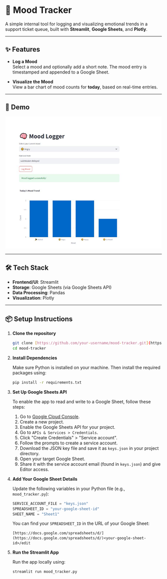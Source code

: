 # 🧠 Mood Tracker

A simple internal tool for logging and visualizing emotional trends in a support ticket queue, built with **Streamlit**, **Google Sheets**, and **Plotly**.

---

## ✨ Features

- **Log a Mood**  
  Select a mood and optionally add a short note. The mood entry is timestamped and appended to a Google Sheet.

- **Visualize the Mood**  
  View a bar chart of mood counts for **today**, based on real-time entries.

---

## 🚀 Demo

<p align="center">
  <img src="demo.JPG" width="600" alt="Mood Tracker Demo">
</p>

---

## 🛠️ Tech Stack

- **Frontend/UI**: Streamlit
- **Storage**: Google Sheets (via Google Sheets API)
- **Data Processing**: Pandas
- **Visualization**: Plotly

---

## 📦 Setup Instructions

1.  **Clone the repository**

    ```bash
    git clone [https://github.com/your-username/mood-tracker.git](https://github.com/your-username/mood-tracker.git)
    cd mood-tracker
    ```

2.  **Install Dependencies**

    Make sure Python is installed on your machine. Then install the required packages using:

    ```bash
    pip install -r requirements.txt
    ```

3.  **Set Up Google Sheets API**

    To enable the app to read and write to a Google Sheet, follow these steps:

    1.  Go to [Google Cloud Console](https://console.cloud.google.com/).
    2.  Create a new project.
    3.  Enable the Google Sheets API for your project.
    4.  Go to `APIs & Services > Credentials`.
    5.  Click "Create Credentials" > "Service account".
    6.  Follow the prompts to create a service account.
    7.  Download the JSON key file and save it as `keys.json` in your project directory.
    8.  Open your target Google Sheet.
    9.  Share it with the service account email (found in `keys.json`) and give Editor access.

4.  **Add Your Google Sheet Details**

    Update the following variables in your Python file (e.g., `mood_tracker.py`):

    ```python
    SERVICE_ACCOUNT_FILE = "keys.json"
    SPREADSHEET_ID = "your-google-sheet-id"
    SHEET_NAME = "Sheet1"
    ```

    You can find your `SPREADSHEET_ID` in the URL of your Google Sheet:

    ```
    [https://docs.google.com/spreadsheets/d/](https://docs.google.com/spreadsheets/d/)<your-google-sheet-id>/edit
    ```

5.  **Run the Streamlit App**

    Run the app locally using:

    ```bash
    streamlit run mood_tracker.py
    ```
